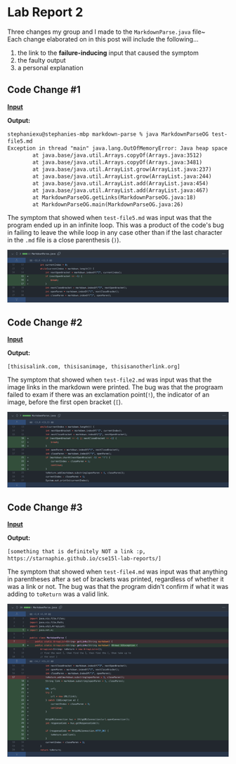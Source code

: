 # Lab Report 2
Three changes my group and I made to the ```MarkdownParse.java``` file~<br/>
Each change elaborated on in this post will include the following...
1. the link to the **failure-inducing** input that caused the symptom
2. the faulty output
3. a personal explanation

## Code Change #1
[**Input**](https://github.com/Starnaphie/markdown-parse/blob/main/test-file5.md)

**Output:**
```
stephaniexu@stephanies-mbp markdown-parse % java MarkdownParseOG test-file5.md
Exception in thread "main" java.lang.OutOfMemoryError: Java heap space
        at java.base/java.util.Arrays.copyOf(Arrays.java:3512)
        at java.base/java.util.Arrays.copyOf(Arrays.java:3481)
        at java.base/java.util.ArrayList.grow(ArrayList.java:237)
        at java.base/java.util.ArrayList.grow(ArrayList.java:244)
        at java.base/java.util.ArrayList.add(ArrayList.java:454)
        at java.base/java.util.ArrayList.add(ArrayList.java:467)
        at MarkdownParseOG.getLinks(MarkdownParseOG.java:18)
        at MarkdownParseOG.main(MarkdownParseOG.java:26)
```
The symptom that showed when ```test-file5.md``` was input was that the program ended up in an infinite loop. This was a product of the code's bug in failing to leave the while loop in any case other than if the last character in the ```.md``` file is a close parenthesis (```)```).

![Fix #1](photos/lr2/pic1.png)

## Code Change #2
[**Input**](https://github.com/kate-romero/markdown-parse/blob/main/imageLink.md)

**Output:**
```
[thisisalink.com, thisisanimage, thisisanotherlink.org]
```
The symptom that showed when ```test-file2.md``` was input was that the image links in the markdown were printed. The bug was that the prograam failed to exam if there was an exclamation point(```!```), the indicator of an image, before the first open bracket (```[```).

![Fix #2](photos/lr2/pic2.png)

## Code Change #3
[**Input**](https://github.com/Starnaphie/markdown-parse/blob/main/test-file4.md)

**Output:**
```
[something that is definitely NOT a link :p, https://starnaphie.github.io/cse15l-lab-reports/]
```
The symptom that showed when ```test-file4.md``` was input was that anything in parentheses after a set of brackets was printed, regardless of whether it was a link or not. The bug was that the program didn't confirm if what it was adding to ```toReturn``` was a valid link.

![Fix #3](photos/lr2/pic3.png)